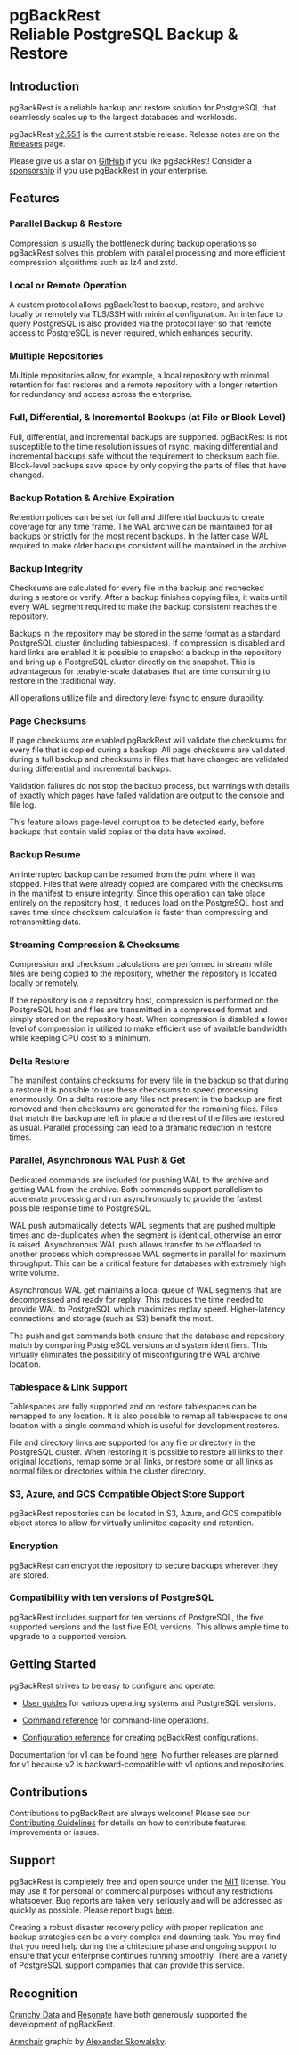 # pgBackRest <br/> Reliable PostgreSQL Backup & Restore

## Introduction

pgBackRest is a reliable backup and restore solution for PostgreSQL that seamlessly scales up to the largest databases and workloads.

pgBackRest [v2.55.1](https://github.com/pgbackrest/pgbackrest/releases/tag/release/2.55.1) is the current stable release. Release notes are on the [Releases](http://www.pgbackrest.org/release.html) page.

Please give us a star on [GitHub](https://github.com/pgbackrest/pgbackrest) if you like pgBackRest! Consider a [sponsorship](https://github.com/sponsors/dwsteele) if you use pgBackRest in your enterprise.

## Features

### Parallel Backup & Restore

Compression is usually the bottleneck during backup operations so pgBackRest solves this problem with parallel processing and more efficient compression algorithms such as lz4 and zstd.

### Local or Remote Operation

A custom protocol allows pgBackRest to backup, restore, and archive locally or remotely via TLS/SSH with minimal configuration. An interface to query PostgreSQL is also provided via the protocol layer so that remote access to PostgreSQL is never required, which enhances security.

### Multiple Repositories

Multiple repositories allow, for example, a local repository with minimal retention for fast restores and a remote repository with a longer retention for redundancy and access across the enterprise.

### Full, Differential, & Incremental Backups (at File or Block Level)

Full, differential, and incremental backups are supported. pgBackRest is not susceptible to the time resolution issues of rsync, making differential and incremental backups safe without the requirement to checksum each file. Block-level backups save space by only copying the parts of files that have changed.

### Backup Rotation & Archive Expiration

Retention polices can be set for full and differential backups to create coverage for any time frame. The WAL archive can be maintained for all backups or strictly for the most recent backups. In the latter case WAL required to make older backups consistent will be maintained in the archive.

### Backup Integrity

Checksums are calculated for every file in the backup and rechecked during a restore or verify. After a backup finishes copying files, it waits until every WAL segment required to make the backup consistent reaches the repository.

Backups in the repository may be stored in the same format as a standard PostgreSQL cluster (including tablespaces). If compression is disabled and hard links are enabled it is possible to snapshot a backup in the repository and bring up a PostgreSQL cluster directly on the snapshot. This is advantageous for terabyte-scale databases that are time consuming to restore in the traditional way.

All operations utilize file and directory level fsync to ensure durability.

### Page Checksums

If page checksums are enabled pgBackRest will validate the checksums for every file that is copied during a backup. All page checksums are validated during a full backup and checksums in files that have changed are validated during differential and incremental backups.

Validation failures do not stop the backup process, but warnings with details of exactly which pages have failed validation are output to the console and file log.

This feature allows page-level corruption to be detected early, before backups that contain valid copies of the data have expired.

### Backup Resume

An interrupted backup can be resumed from the point where it was stopped. Files that were already copied are compared with the checksums in the manifest to ensure integrity. Since this operation can take place entirely on the repository host, it reduces load on the PostgreSQL host and saves time since checksum calculation is faster than compressing and retransmitting data.

### Streaming Compression & Checksums

Compression and checksum calculations are performed in stream while files are being copied to the repository, whether the repository is located locally or remotely.

If the repository is on a repository host, compression is performed on the PostgreSQL host and files are transmitted in a compressed format and simply stored on the repository host. When compression is disabled a lower level of compression is utilized to make efficient use of available bandwidth while keeping CPU cost to a minimum.

### Delta Restore

The manifest contains checksums for every file in the backup so that during a restore it is possible to use these checksums to speed processing enormously. On a delta restore any files not present in the backup are first removed and then checksums are generated for the remaining files. Files that match the backup are left in place and the rest of the files are restored as usual. Parallel processing can lead to a dramatic reduction in restore times.

### Parallel, Asynchronous WAL Push & Get

Dedicated commands are included for pushing WAL to the archive and getting WAL from the archive. Both commands support parallelism to accelerate processing and run asynchronously to provide the fastest possible response time to PostgreSQL.

WAL push automatically detects WAL segments that are pushed multiple times and de-duplicates when the segment is identical, otherwise an error is raised. Asynchronous WAL push allows transfer to be offloaded to another process which compresses WAL segments in parallel for maximum throughput. This can be a critical feature for databases with extremely high write volume.

Asynchronous WAL get maintains a local queue of WAL segments that are decompressed and ready for replay. This reduces the time needed to provide WAL to PostgreSQL which maximizes replay speed. Higher-latency connections and storage (such as S3) benefit the most.

The push and get commands both ensure that the database and repository match by comparing PostgreSQL versions and system identifiers. This virtually eliminates the possibility of misconfiguring the WAL archive location.

### Tablespace & Link Support

Tablespaces are fully supported and on restore tablespaces can be remapped to any location. It is also possible to remap all tablespaces to one location with a single command which is useful for development restores.

File and directory links are supported for any file or directory in the PostgreSQL cluster. When restoring it is possible to restore all links to their original locations, remap some or all links, or restore some or all links as normal files or directories within the cluster directory.

### S3, Azure, and GCS Compatible Object Store Support

pgBackRest repositories can be located in S3, Azure, and GCS compatible object stores to allow for virtually unlimited capacity and retention.

### Encryption

pgBackRest can encrypt the repository to secure backups wherever they are stored.

### Compatibility with ten versions of PostgreSQL

pgBackRest includes support for ten versions of PostgreSQL, the five supported versions and the last five EOL versions. This allows ample time to upgrade to a supported version.

## Getting Started

pgBackRest strives to be easy to configure and operate:

- [User guides](http://www.pgbackrest.org/user-guide-index.html) for various operating systems and PostgreSQL versions.

- [Command reference](http://www.pgbackrest.org/command.html) for command-line operations.

- [Configuration reference](http://www.pgbackrest.org/configuration.html) for creating pgBackRest configurations.

Documentation for v1 can be found [here](http://www.pgbackrest.org/1). No further releases are planned for v1 because v2 is backward-compatible with v1 options and repositories.

## Contributions

Contributions to pgBackRest are always welcome! Please see our [Contributing Guidelines](https://github.com/pgbackrest/pgbackrest/blob/main/CONTRIBUTING.md) for details on how to contribute features, improvements or issues.

## Support

pgBackRest is completely free and open source under the [MIT](https://github.com/pgbackrest/pgbackrest/blob/main/LICENSE) license. You may use it for personal or commercial purposes without any restrictions whatsoever. Bug reports are taken very seriously and will be addressed as quickly as possible. Please report bugs [here]({[github-url-base}]/issues).

Creating a robust disaster recovery policy with proper replication and backup strategies can be a very complex and daunting task. You may find that you need help during the architecture phase and ongoing support to ensure that your enterprise continues running smoothly. There are a variety of PostgreSQL support companies that can provide this service.

## Recognition

[Crunchy Data](http://www.crunchydata.com) and [Resonate](http://www.resonate.com) have both generously supported the development of pgBackRest.

[Armchair](https://thenounproject.com/icon/armchair-129971) graphic by [Alexander Skowalsky](https://thenounproject.com/sandorsz).
